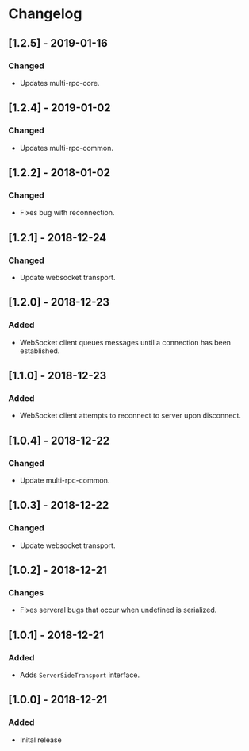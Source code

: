 # Changelog

## [1.2.5] - 2019-01-16
### Changed
- Updates multi-rpc-core.

## [1.2.4] - 2019-01-02
### Changed
- Updates multi-rpc-common.

## [1.2.2] - 2018-01-02
### Changed
- Fixes bug with reconnection.

## [1.2.1] - 2018-12-24
### Changed
- Update websocket transport.

## [1.2.0] - 2018-12-23
### Added
- WebSocket client queues messages until a connection has been established.

## [1.1.0] - 2018-12-23
### Added
- WebSocket client attempts to reconnect to server upon disconnect.

## [1.0.4] - 2018-12-22
### Changed
- Update multi-rpc-common.

## [1.0.3] - 2018-12-22
### Changed
- Update websocket transport.

## [1.0.2] - 2018-12-21
### Changes
- Fixes serveral bugs that occur when undefined is serialized.

## [1.0.1] - 2018-12-21
### Added
- Adds `ServerSideTransport` interface.

## [1.0.0] - 2018-12-21
### Added
- Inital release